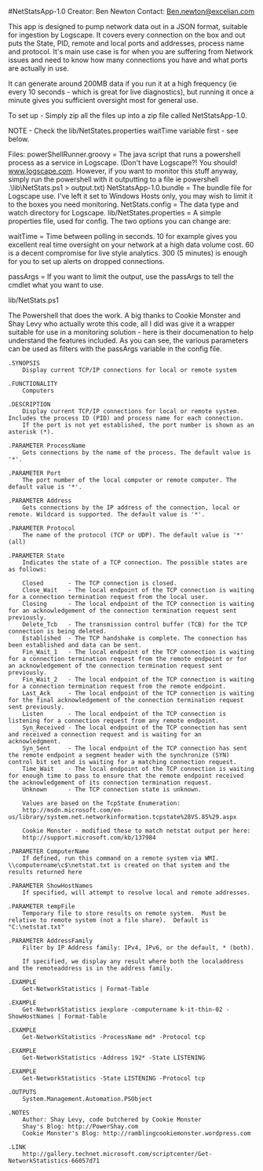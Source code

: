 #NetStatsApp-1.0
Creator: Ben Newton
Contact: Ben.newton@excelian.com

This app is designed to pump network data out in a JSON format, suitable for ingestion by Logscape. It covers every connection on the box and out puts the State, PID, remote and local ports and addresses, process name and protocol. It's main use case is for when you are suffering from Network issues and need to know how many connections you have and what ports are actually in use. 

It can generate around 200MB data if you run it at a high frequency (ie every 10 seconds - which is great for live diagnostics), but running it once a minute gives you sufficient oversight most for general use.  

To set up - Simply zip all the files up into a zip file called NetStatsApp-1.0.

NOTE - Check the lib/NetStates.properties waitTime variable first - see below.

Files:
powerShellRunner.groovy = The java script that runs a powershell process as a service in Logscape. 
(Don't have Logscape?! You should! www.logscape.com. However, if you want to monitor this stuff anyway, simply run the powershell with it outputting to a file ie powershell .\lib\NetStats.ps1 > output.txt)
NetStatsApp-1.0.bundle = The bundle file for Logscape use. I've left it set to Windows Hosts only, you may wish to limit it to the boxes you need monitoring. 
NetStats.config = The data type and watch directory for Logscape.
lib/NetStates.properties = A simple properties file, used for config. The two options you can change are:

waitTime =  Time between polling in seconds. 10 for example gives you excellent real time oversight on your network at a high data volume cost. 60 is a decent compromise for live style analytics. 300 (5 minutes) is enough for you to set up alerts on dropped connections. 

passArgs = If you want to limit the output, use the passArgs to tell the cmdlet what you want to use.  

lib/NetStats.ps1

The Powershell that does the work. A big thanks to Cookie Monster and Shay Levy who actually wrote this code, all I did was give it a wrapper suitable for use in a monitoring solution - here is their documenation to help understand the features included. As you can see, the various parameters can be used as filters with the passArgs variable in the config file.



    .SYNOPSIS
	    Display current TCP/IP connections for local or remote system

    .FUNCTIONALITY
        Computers

    .DESCRIPTION
	    Display current TCP/IP connections for local or remote system.  Includes the process ID (PID) and process name for each connection.
	    If the port is not yet established, the port number is shown as an asterisk (*).	
	
    .PARAMETER ProcessName
	    Gets connections by the name of the process. The default value is '*'.
	
    .PARAMETER Port
	    The port number of the local computer or remote computer. The default value is '*'.

    .PARAMETER Address
	    Gets connections by the IP address of the connection, local or remote. Wildcard is supported. The default value is '*'.

    .PARAMETER Protocol
	    The name of the protocol (TCP or UDP). The default value is '*' (all)
	
    .PARAMETER State
	    Indicates the state of a TCP connection. The possible states are as follows:
		
	    Closed       - The TCP connection is closed. 
	    Close_Wait   - The local endpoint of the TCP connection is waiting for a connection termination request from the local user. 
	    Closing      - The local endpoint of the TCP connection is waiting for an acknowledgement of the connection termination request sent previously. 
	    Delete_Tcb   - The transmission control buffer (TCB) for the TCP connection is being deleted. 
	    Established  - The TCP handshake is complete. The connection has been established and data can be sent. 
	    Fin_Wait_1   - The local endpoint of the TCP connection is waiting for a connection termination request from the remote endpoint or for an acknowledgement of the connection termination request sent previously. 
	    Fin_Wait_2   - The local endpoint of the TCP connection is waiting for a connection termination request from the remote endpoint. 
	    Last_Ack     - The local endpoint of the TCP connection is waiting for the final acknowledgement of the connection termination request sent previously. 
	    Listen       - The local endpoint of the TCP connection is listening for a connection request from any remote endpoint. 
	    Syn_Received - The local endpoint of the TCP connection has sent and received a connection request and is waiting for an acknowledgment. 
	    Syn_Sent     - The local endpoint of the TCP connection has sent the remote endpoint a segment header with the synchronize (SYN) control bit set and is waiting for a matching connection request. 
	    Time_Wait    - The local endpoint of the TCP connection is waiting for enough time to pass to ensure that the remote endpoint received the acknowledgement of its connection termination request. 
	    Unknown      - The TCP connection state is unknown.
	
	    Values are based on the TcpState Enumeration:
	    http://msdn.microsoft.com/en-us/library/system.net.networkinformation.tcpstate%28VS.85%29.aspx
        
        Cookie Monster - modified these to match netstat output per here:
        http://support.microsoft.com/kb/137984

    .PARAMETER ComputerName
        If defined, run this command on a remote system via WMI.  \\computername\c$\netstat.txt is created on that system and the results returned here

    .PARAMETER ShowHostNames
        If specified, will attempt to resolve local and remote addresses.

    .PARAMETER tempFile
        Temporary file to store results on remote system.  Must be relative to remote system (not a file share).  Default is "C:\netstat.txt"

    .PARAMETER AddressFamily
        Filter by IP Address family: IPv4, IPv6, or the default, * (both).

        If specified, we display any result where both the localaddress and the remoteaddress is in the address family.

    .EXAMPLE
	    Get-NetworkStatistics | Format-Table

    .EXAMPLE
	    Get-NetworkStatistics iexplore -computername k-it-thin-02 -ShowHostNames | Format-Table

    .EXAMPLE
	    Get-NetworkStatistics -ProcessName md* -Protocol tcp

    .EXAMPLE
	    Get-NetworkStatistics -Address 192* -State LISTENING

    .EXAMPLE
	    Get-NetworkStatistics -State LISTENING -Protocol tcp

    .OUTPUTS
	    System.Management.Automation.PSObject

    .NOTES
	    Author: Shay Levy, code butchered by Cookie Monster
	    Shay's Blog: http://PowerShay.com
        Cookie Monster's Blog: http://ramblingcookiemonster.wordpress.com

    .LINK
        http://gallery.technet.microsoft.com/scriptcenter/Get-NetworkStatistics-66057d71
